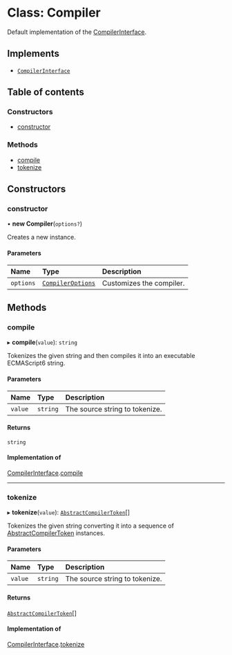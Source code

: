 # Class: Compiler

Default implementation of the [CompilerInterface](../interfaces/CompilerInterface.md).

## Implements

- [`CompilerInterface`](../interfaces/CompilerInterface.md)

## Table of contents

### Constructors

- [constructor](Compiler.md#constructor)

### Methods

- [compile](Compiler.md#compile)
- [tokenize](Compiler.md#tokenize)

## Constructors

### constructor

• **new Compiler**(`options?`)

Creates a new instance.

#### Parameters

| Name | Type | Description |
| :------ | :------ | :------ |
| `options` | [`CompilerOptions`](../README.md#compileroptions) | Customizes the compiler. |

## Methods

### compile

▸ **compile**(`value`): `string`

Tokenizes the given string and then compiles it into an executable ECMAScript6 string.

#### Parameters

| Name | Type | Description |
| :------ | :------ | :------ |
| `value` | `string` | The source string to tokenize. |

#### Returns

`string`

#### Implementation of

[CompilerInterface](../interfaces/CompilerInterface.md).[compile](../interfaces/CompilerInterface.md#compile)

___

### tokenize

▸ **tokenize**(`value`): [`AbstractCompilerToken`](AbstractCompilerToken.md)[]

Tokenizes the given string converting it into a sequence of [AbstractCompilerToken](AbstractCompilerToken.md) instances.

#### Parameters

| Name | Type | Description |
| :------ | :------ | :------ |
| `value` | `string` | The source string to tokenize. |

#### Returns

[`AbstractCompilerToken`](AbstractCompilerToken.md)[]

#### Implementation of

[CompilerInterface](../interfaces/CompilerInterface.md).[tokenize](../interfaces/CompilerInterface.md#tokenize)
